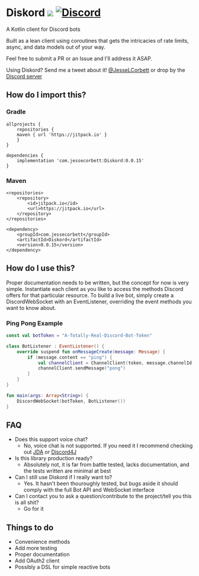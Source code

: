 # Diskord [![](https://jitpack.io/v/com.jessecorbett/Diskord.svg)](https://jitpack.io/#com.jessecorbett/Diskord) [![Discord](https://img.shields.io/discord/424046347428167688.svg?style=flat-square)](https://discord.gg/UPTWsZ5)

A Kotlin client for Discord bots

Built as a lean client using coroutines that gets the intricacies of rate limits, async, and data models out of your way.

Feel free to submit a PR or an Issue and I'll address it ASAP.

Using Diskord? Send me a tweet about it! [@JesseLCorbett](https://twitter.com/JesseLCorbett) or drop by the [Discord server](https://discord.gg/UPTWsZ5)

## How do I import this?

### Gradle
```
allprojects {
    repositories {
   	maven { url 'https://jitpack.io' }
    }
}

dependencies {
    implementation 'com.jessecorbett:Diskord:0.0.15'
}
```

### Maven
```
<repositories>
    <repository>
        <id>jitpack.io</id>
        <url>https://jitpack.io</url>
    </repository>
</repositories>

<dependency>
    <groupId>com.jessecorbett</groupId>
    <artifactId>Diskord</artifactId>
    <version>0.0.15</version>
</dependency>
```

## How do I use this?

Proper documentation needs to be written, but the concept for now is very simple.
Instantiate each client as you like to access the methods Discord offers for that particular resource.
To build a live bot, simply create a DiscordWebSocket with an EventListener, overriding the event methods you want to know about.

### Ping Pong Example
```kotlin
const val botToken = "A-Totally-Real-Discord-Bot-Token"

class BotListener : EventListener() {
    override suspend fun onMessageCreate(message: Message) {
        if (message.content == "ping") {
            val channelClient = ChannelClient(token, message.channelId)
            channelClient.sendMessage("pong")
        }
    }
}

fun main(args: Array<String>) {
    DiscordWebSocket(botToken, BotListener())
}
```

## FAQ
* Does this support voice chat?
    * No, voice chat is not supported. If you need it I recommend checking out [JDA](https://github.com/DV8FromTheWorld/JDA) or [Discord4J](https://github.com/Discord4J/Discord4J)
* Is this library production ready?
    * Absolutely not, it is far from battle tested, lacks documentation, and the tests written are minimal at best
* Can I still use Diskord if I really want to?
    * Yes. It hasn't been thouroughly tested, but bugs aside it should comply with the full Bot API and WebSocket interface
* Can I contact you to ask a question/contribute to the project/tell you this is all shit?
    * Go for it

## Things to do
- Convenience methods
- Add more testing
- Proper documentation
- Add OAuth2 client
- Possibly a DSL for simple reactive bots

